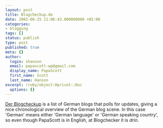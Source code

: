 ```yaml
---
layout: post
title: Blogcheckup.de
date: 2002-06-25 21:06:43.000000000 +02:00
categories:
- blogging
tags: []
status: publish
type: post
published: true
meta: {}
author:
  login: shanson
  email: papascott-wp@gmail.com
  display_name: PapaScott
  first_name: Scott
  last_name: Hanson
excerpt: !ruby/object:Hpricot::Doc
  options: {}
---
```

<p><a href="http://www.blogcheckup.de/">Der Blogcheckup</a> is a list of German blogs that polls for updates, giving a nice chronological overview of the German blog scene.  In this case 'German'  means either 'German language' or 'German speaking country', so even though PapaScott is in English, at Blogchecker it is <i>drin</i>.</p>
